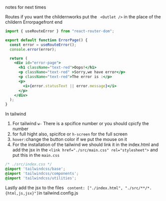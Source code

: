 notes for next times


Routes
if you want the childernworks put the ` <Outlet />` in the place of the childern
Errorpagefront end
```jsx
import { useRouteError } from "react-router-dom";

export default function ErrorPage() {
  const error = useRouteError();
  console.error(error);

  return (
    <div id="error-page">
      <h1 className="text-red">Oops!</h1>
      <p className="text-red" >Sorry,we have error</p>
      <p className="text-red">The error is :</p>
      <p>
        <i>{error.statusText || error.message}</i>
      </p>
    </div>
  );
}
```





In tailwind
1. For tailwind `w-` There is a spcifice number or you should cpicfy the number
2. for full hight also, spicifce or `h-screen` for the full screen
3. `hover:`change the button color if we put the mouse on it
4. For the installation of the tailwind we should link it in the index.html and add the jsx in the 
`<link href="./src/main.css" rel="stylesheet">` and put this in the `main.css` 
```css
/* ./src/index.css */
@import 'tailwindcss/base';
@import 'tailwindcss/components';
@import 'tailwindcss/utilities';
```
Lastly add the jsx to the files
` content: ["./index.html", "./src/**/*.{html,js,jsx}"]`in tailwind.config.js